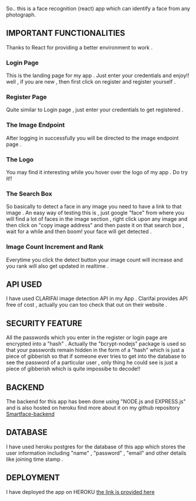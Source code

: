 So.. this is a face recognition (react) app which can identify a face from any photograph.


## IMPORTANT FUNCTIONALITIES

Thanks to React for providing a better environment to work . 

### Login Page

This is the landing page for my app . Just enter your credentials and enjoy!! well , if you are new , then first click on register and register yourself .

### Register Page

Quite similar to Login page , just enter your credentials to get registered .

### The Image Endpoint

After logging in successfully you will be directed to the image endpoint page . 

### The Logo

You may find it interesting while you hover over the logo of my app . Do try it!!

### The Search Box

So basically to detect a face in any image you need to have a link to that image . An easy way of testing this is , just google "face" from where you will find a lot of faces in the image section , right click upon any image and then click on "copy image address" and  then paste it on that search box , wait for a while and then boom! your face will get detected .

### Image Count Increment and Rank

Everytime you click the detect button your image count will increase and you rank will also get updated in realtime .

## API USED

I have used CLARIFAI image detection API in my App . Clarifai provides API free of cost , actually you can too check that out on their website .

## SECURITY FEATURE

All the passwords which you enter in the register or login page are encrypted into a "hash" . Actually the "bcrypt-nodejs" package is used so that your passwords remain hidden in the form of a "hash" which is just a piece of gibberish so that if someone ever tries to get into the database to see the password of a particular user , only thing he could see is just a piece of gibberish which is quite impossibe to decode!!

## BACKEND

The backend for this app has been done using "NODE.js and EXPRESS.js" and is also hosted on heroku find more about it on my github repository [Smartface-backend](https://github.com/tend2infinity/smartface-backend)

## DATABASE

I have used heroku postgres for the database of this app which stores the user information including "name" , "password" , "email" and other details like joining time stamp .

## DEPLOYMENT

I have deployed the app on HEROKU [the link is provided here](https://smartface2001.herokuapp.com)


